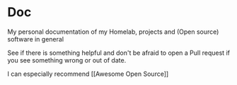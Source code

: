 # Doc
My personal documentation of my Homelab, projects and (Open source) software in general

See if there is something helpful and don't be afraid to open a Pull request if you see something wrong or out of date.

I can especially recommend [[Awesome Open Source]]
